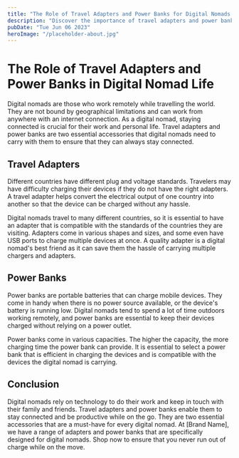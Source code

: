 ```yaml
---
title: "The Role of Travel Adapters and Power Banks for Digital Nomads | [Brand Name]"
description: "Discover the importance of travel adapters and power banks for digital nomads. Stay connected and productive while travelling. Shop now."
pubDate: "Tue Jun 06 2023"
heroImage: "/placeholder-about.jpg"
---
```


# The Role of Travel Adapters and Power Banks in Digital Nomad Life 

Digital nomads are those who work remotely while travelling the world. They are not bound by geographical limitations and can work from anywhere with an internet connection. As a digital nomad, staying connected is crucial for their work and personal life. Travel adapters and power banks are two essential accessories that digital nomads need to carry with them to ensure that they can always stay connected. 

## Travel Adapters 

Different countries have different plug and voltage standards. Travelers may have difficulty charging their devices if they do not have the right adapters. A travel adapter helps convert the electrical output of one country into another so that the device can be charged without any hassle. 

Digital nomads travel to many different countries, so it is essential to have an adapter that is compatible with the standards of the countries they are visiting. Adapters come in various shapes and sizes, and some even have USB ports to charge multiple devices at once. A quality adapter is a digital nomad&#39;s best friend as it can save them the hassle of carrying multiple chargers and adapters. 

## Power Banks 

Power banks are portable batteries that can charge mobile devices. They come in handy when there is no power source available, or the device&#39;s battery is running low. Digital nomads tend to spend a lot of time outdoors working remotely, and power banks are essential to keep their devices charged without relying on a power outlet. 

Power banks come in various capacities. The higher the capacity, the more charging time the power bank can provide. It is essential to select a power bank that is efficient in charging the devices and is compatible with the devices the digital nomad is carrying. 

## Conclusion 

Digital nomads rely on technology to do their work and keep in touch with their family and friends. Travel adapters and power banks enable them to stay connected and be productive while on the go. They are two essential accessories that are a must-have for every digital nomad. At [Brand Name], we have a range of adapters and power banks that are specifically designed for digital nomads.  Shop now to ensure that you never run out of charge while on the move.